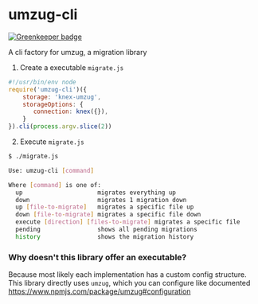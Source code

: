 # umzug-cli

[![Greenkeeper badge](https://badges.greenkeeper.io/marcbachmann/umzug-cli.svg)](https://greenkeeper.io/)

A cli factory for umzug, a migration library

1. Create a executable `migrate.js`
```js
#!/usr/bin/env node
require('umzug-cli')({
	storage: 'knex-umzug',
	storageOptions: {
	   connection: knex({}),
	}
}).cli(process.argv.slice(2))
```

2. Execute `migrate.js`
```bash
$ ./migrate.js

Use: umzug-cli [command]

Where [command] is one of:
  up                     migrates everything up
  down                   migrates 1 migration down
  up [file-to-migrate]   migrates a specific file up
  down [file-to-migrate] migrates a specific file down
  execute [direction] [files-to-migrate] migrates a specific file
  pending                shows all pending migrations
  history                shows the migration history
```


### Why doesn't this library offer an executable?

Because most likely each implementation has a custom config structure.
This library directly uses `umzug`, which you can configure like documented https://www.npmjs.com/package/umzug#configuration
